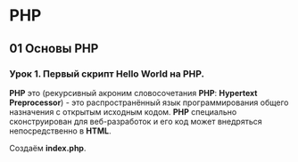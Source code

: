 # PHP

## 01 Основы PHP

### Урок 1. Первый скрипт Hello World на PHP.

**PHP** это (рекурсивный акроним словосочетания **PHP**: **Hypertext** **Preprocessor**) - это распространённый язык программирования общего назначения с открытым исходным кодом. **PHP** специально сконструирован для веб-разработок и его код может внедряться непосредственно в **HTML**.

Создаём **index.php**.    